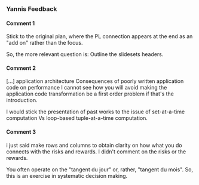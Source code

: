 ### Yannis Feedback

#### Comment 1

Stick to the original plan, where the PL connection appears at the end as an "add on" rather than the focus.

So, the more relevant question is:
Outline the slidesets headers.


#### Comment 2

[...] application architecture Consequences of poorly written application code on performance
I cannot see how you will avoid making the application code transformation be a first order problem if that's the introduction.

I would stick the presentation of past works to the issue of set-at-a-time computation Vs loop-based tuple-at-a-time computation.

#### Comment 3

i just said make rows and columns to obtain clarity on how what you do connects with the risks and rewards.
I didn't comment on the risks or the rewards.

You often operate on the "tangent du jour" or, rather, "tangent du mois". So, this is an exercise in systematic decision making.

